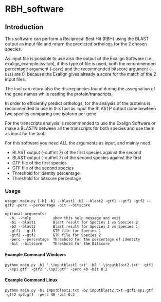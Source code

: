 # RBH_software
## Introduction

This software can perform a Reciprocal Best Hit (RBH) using the BLAST output as input file and return the predicted orthologs
for the 2 chosen species.

As input file is possible to use also the output of the Exalign Software (i.e., exalign_example.tsv.tab),
if this type of file is used, both the recommended percentage argument (```-perc```)
and the recommended bitscore argument (```-bit```) are 0, because the Exalign gives already a score for the match of the 2 input files.

The tool can return also the discrepancies found during the assegnation of the gene names while reading the protein/transcripts.

In order to efficiently predict orthologs, for the analysis of the proteins is recommended to use in this tool as input the BLASTP output 
done bewteen two species comparing one isoform per gene.

For the transcripts analysis is recommended to use the Exalign Software or make a BLASTN between all the transcripts for both species and use them
as input for the tool.

For this software you need ALL the arguments as input, and mainly need:
- BLAST output (-outfmt 7) of the first species against the second 
- BLAST output (-outfmt 7) of the second species against the first
- GTF file of the first species
- GTF file of the second species
- Threshold for identity percentage 
- Threshold for bitscore percentage


### Usage

```
usage: main.py [-h] -b1 --blast1 -b2 --blast2 -gtf1 --gtf1 -gtf2 --gtf2 -perc --percentage -bit --bitscore

optional arguments:
  -h, --help          show this help message and exit
  -b1 --blast1        Blast result for Species 1 vs Species 2
  -b2 --blast2        Blast result for Species 2 vs Species 1
  -gtf1 --gtf1        GTF file for Species 1
  -gtf2 --gtf2        GTF file for Species 2
  -perc --percentage  Threshold for the percentage of identity
  -bit --bitscore     Threshold for the Bitscore
```

 #### Example Command Windows
```
python main.py -b1 '.\inputblast1.txt' -b2 '.\inputblast2.txt' -gtf1 '.\sp1.gtf' -gtf2 '.\sp2.gtf' -perc 40 -bit 0.2
```

#### Example Command Linux
```
python main.py -b1 inputblast1.txt -b2 inputblast2.txt -gtf1 sp1.gtf  -gtf2 sp2.gtf  -perc 40 -bit 0.2
```

